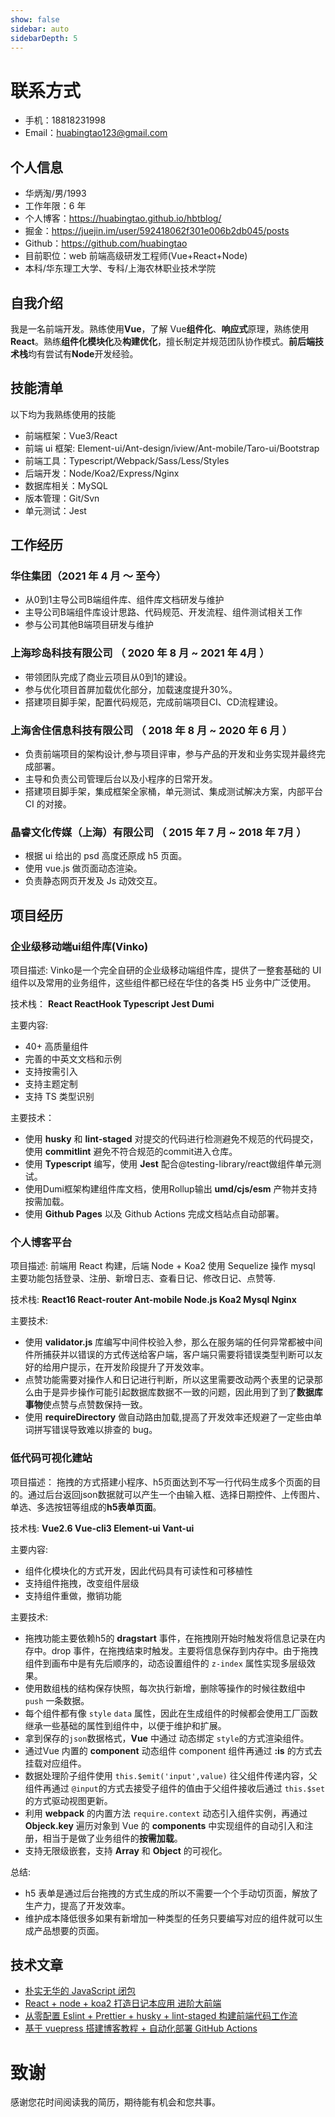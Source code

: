 ```yaml
---
show: false
sidebar: auto
sidebarDepth: 5
---
```


# 联系方式

- 手机：18818231998
- Email：huabingtao123@gmail.com

## 个人信息

- 华炳淘/男/1993
- 工作年限：6 年
- 个人博客：https://huabingtao.github.io/hbtblog/
- 掘金：https://juejin.im/user/592418062f301e006b2db045/posts
- Github：https://github.com/huabingtao
- 目前职位：web 前端高级研发工程师(Vue+React+Node)
- 本科/华东理工大学、专科/上海农林职业技术学院

## 自我介绍

我是一名前端开发。熟练使用**Vue**，了解 Vue**组件化**、**响应式**原理，熟练使用**React**。熟练**组件化模块化**及**构建优化**，擅长制定并规范团队协作模式。**前后端技术栈**均有尝试有**Node**开发经验。

## 技能清单

以下均为我熟练使用的技能

- 前端框架：Vue3/React
- 前端 ui 框架: Element-ui/Ant-design/iview/Ant-mobile/Taro-ui/Bootstrap
- 前端工具：Typescript/Webpack/Sass/Less/Styles
- 后端开发：Node/Koa2/Express/Nginx
- 数据库相关：MySQL
- 版本管理：Git/Svn
- 单元测试：Jest

## 工作经历

### 华住集团（2021 年 4 月 ～ 至今）

- 从0到1主导公司B端组件库、组件库文档研发与维护
- 主导公司B端组件库设计思路、代码规范、开发流程、组件测试相关工作
- 参与公司其他B端项目研发与维护

### 上海珍岛科技有限公司 （ 2020 年 8 月 ~ 2021 年 4月 ）

- 带领团队完成了商业云项目从0到1的建设。
- 参与优化项目首屏加载优化部分，加载速度提升30%。
- 搭建项目脚手架，配置代码规范，完成前端项目CI、CD流程建设。

### 上海舍住信息科技有限公司 （ 2018 年 8 月 ~ 2020 年 6 月 ）

- 负责前端项目的架构设计,参与项目评审，参与产品的开发和业务实现并最终完成部署。
- 主导和负责公司管理后台以及小程序的日常开发。
- 搭建项目脚手架，集成框架全家桶，单元测试、集成测试解决方案，内部平台 CI 的对接。

### 晶睿文化传媒（上海）有限公司 （ 2015 年 7 月 ~ 2018 年 7月 ）

- 根据 ui 给出的 psd 高度还原成 h5 页面。
- 使用 vue.js 做页面动态渲染。
- 负责静态网页开发及 Js 动效交互。

## 项目经历

### 企业级移动端ui组件库(Vinko)

项目描述:
Vinko是一个完全自研的企业级移动端组件库，提供了一整套基础的 UI 组件以及常用的业务组件，这些组件都已经在华住的各类 H5 业务中广泛使用。

技术栈：
**React ReactHook Typescript Jest Dumi**

主要内容:

- 40+ 高质量组件
- 完善的中英文文档和示例
- 支持按需引入
- 支持主题定制
- 支持 TS 类型识别

主要技术：
- 使用 **husky** 和 **lint-staged** 对提交的代码进行检测避免不规范的代码提交，使用 **commitlint** 避免不符合规范的commit进入仓库。
- 使用 **Typescript** 编写，使用 **Jest** 配合@testing-library/react做组件单元测试。
- 使用Dumi框架构建组件库文档，使用Rollup输出 **umd/cjs/esm** 产物并支持按需加载。
- 使用 **Github Pages** 以及 Github Actions 完成文档站点自动部署。

### 个人博客平台

项目描述:
前端用 React 构建，后端 Node + Koa2 使用 Sequelize 操作 mysql 主要功能包括登录、注册、新增日志、查看日记、修改日记、点赞等.

技术栈:
**React16 React-router Ant-mobile Node.js Koa2 Mysql Nginx**

主要技术:

- 使用 **validator.js** 库编写中间件校验入参，那么在服务端的任何异常都被中间件所捕获并以错误的方式传送给客户端，客户端只需要将错误类型判断可以友好的给用户提示，在开发阶段提升了开发效率。
- 点赞功能需要对操作人和日记进行判断，所以这里需要改动两个表里的记录那么由于是异步操作可能引起数据库数据不一致的问题，因此用到了到了**数据库事物**使点赞与点赞数保持一致。
- 使用 **requireDirectory** 做自动路由加载,提高了开发效率还规避了一定些由单词拼写错误导致难以排查的 bug。
### 低代码可视化建站

项目描述：
拖拽的方式搭建小程序、h5页面达到不写一行代码生成多个页面的目的。通过后台返回json数据就可以产生一个由输入框、选择日期控件、上传图片、单选、多选按钮等组成的**h5表单页面**。

技术栈:
**Vue2.6 Vue-cli3 Element-ui Vant-ui**

主要内容:
- 组件化模块化的方式开发，因此代码具有可读性和可移植性
- 支持组件拖拽，改变组件层级
- 支持组件重做，撤销功能
  
主要技术:
- 拖拽功能主要依赖h5的 **dragstart** 事件，在拖拽刚开始时触发将信息记录在内存中。drop 事件，在拖拽结束时触发。主要将信息保存到内存中。由于拖拽组件到画布中是有先后顺序的，动态设置组件的 `z-index` 属性实现多层级效果。
- 使用数组栈的结构保存快照，每次执行新增，删除等操作的时候往数组中 `push` 一条数据。
- 每个组件都有像 `style` `data` 属性，因此在生成组件的时候都会使用工厂函数继承一些基础的属性到组件中，以便于维护和扩展。
- 拿到保存的`json`数据格式，**Vue** 中通过 动态绑定 `style`的方式渲染组件。
- 通过Vue 内置的 **component** 动态组件 component 组件再通过 **:is** 的方式去挂载对应组件。
- 数据处理阶子组件使用 `this.$emit('input',value)` 往父组件传递内容，父组件再通过 `@input`的方式去接受子组件的值由于父组件接收后通过 `this.$set` 的方式驱动视图更新。
- 利用 **webpack** 的内置方法 `require.context` 动态引入组件实例，再通过 **Objeck.key** 遍历对象到 Vue 的 **components** 中实现组件的自动引入和注册，相当于是做了业务组件的**按需加载**。
- 支持无限级嵌套，支持 **Array** 和 **Object** 的可视化。

总结:
- h5 表单是通过后台拖拽的方式生成的所以不需要一个个手动切页面，解放了生产力，提高了开发效率。
- 维护成本降低很多如果有新增加一种类型的任务只要编写对应的组件就可以生成产品想要的页面。


## 技术文章

- [朴实无华的 JavaScript 闭包](https://juejin.im/post/5f0eddf5e51d45347246b82c)
- [React + node + koa2 打造日记本应用 进阶大前端](https://juejin.im/post/5e3588cae51d4502671a43b1)
- [从零配置 Eslint + Prettier + husky + lint-staged 构建前端代码工作流](https://juejin.im/post/5ea68dbce51d4546df73ad17)
- [基于 vuepress 搭建博客教程 + 自动化部署 GitHub Actions](https://juejin.cn/post/6936843142293356558)

# 致谢

感谢您花时间阅读我的简历，期待能有机会和您共事。
